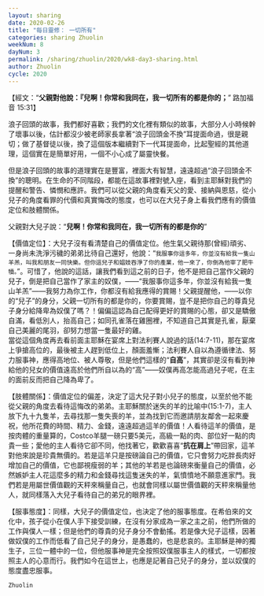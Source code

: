 ```yaml
---
layout: sharing
date: 2020-02-26
title: "每日靈修： 一切所有"
categories: sharing Zhuolin
weekNum: 8
dayNum: 3
permalink: /sharing/zhuolin/2020/wk8-day3-sharing.html
author: Zhuolin
cycle: 2020
---
```


【經文：“**父親對他說：『兒啊！你常和我同在，我一切所有的都是你的；**” 路加福音 15:31】  

浪子回頭的故事，我們都好喜歡；我們的文化裡有類似的故事，大部分人小時候幹了壞事以後，估計都沒少被老師家長拿著“浪子回頭金不換”耳提面命過，很是親切；做了基督徒以後，換了這個版本繼續對下一代耳提面命，比起聖經的其他道理，這個實在是簡單好用，一個不小心成了屬靈快餐。  

但是浪子回頭的故事的道理實在是豐富，裡面大有智慧，遠遠超過“浪子回頭金不換”的聰明。在生命的不同階段，都能在這故事裡對號入座，看到主耶穌對我們的提醒和警告、憐憫和應許。我們可以從父親的角度看天父的愛、接納與恩慈，從小兒子的角度看罪的代價和真實悔改的態度，也可以在大兒子身上看我們應有的價值定位和肢體關係。  

父親對大兒子說：“**兒啊！你常和我同在，我一切所有的都是你的**”  

【價值定位】：大兒子沒有看清楚自己的價值定位。他生氣父親待那(曾經)頑劣、一身尚未洗淨污穢的弟弟比待自己還好，他說：“`我服事你這多年，你並沒有給我一隻山羊羔，叫我和朋友一同快樂。但你這兒子和娼妓吞淨了你的產業，他一來了，你倒為他宰了肥牛犢。`”。可惜了，他說的這話，讓我們看到這之前的日子，他不是把自己當作父親的兒子，倒是把自己當作了家主的奴僕，——“我服事你這多年，你並沒有給我一隻山羊羔”——我努力為你工作，你都沒有給我應得的賞賜！父親提醒他，——以你的“兒子”的身分，父親一切所有的都是你的，你要賞賜，豈不是把你自己的尊貴兒子身分給降卑為奴僕了嗎？！偏偏這認為自己配得更好的賞賜的心態，卻又是驕傲自滿，看低別人，抬高自己；如同孔雀落在雞圈裡，不知道自己其實是孔雀，厭棄自己美麗的尾羽，卻努力想當一隻最好的雞。  
當從這個角度再去看前面主耶穌在宴席上對法利賽人說過的話(14:7-11)，那在宴席上爭搶高位的，最後被主人趕到低位上，顏面羞慚；法利賽人自以為遵循律法、努力服事神，應得高地位、被人尊敬，但是他們這樣的“**自高**”，其實卻是沒有看到神給他的兒女的價值遠高於他們所自以為的“高”——奴僕再高怎能高過兒子呢，在主的面前反而把自己降為卑了。  

【肢體關係】：價值定位的偏差，決定了這大兒子對小兒子的態度，以至於他不能從父親的角度去看待這悔改的弟弟。主耶穌關於迷失的羊的比喻中(15:1-7)，主人放下九十九隻羊，去尋找那一隻失喪的羊，並為找到它而邀請朋友鄰舍一起來慶祝，他所花費的時間、精力、金錢，遠遠超過這羊的價值！人看待這羊的價值，是按肉體的重量算的，Costco羊腿一磅只要5美元，高級一點的肉、部位好一點的肉貴一些；愛他的主人看待它卻不同，他找著它，歡歡喜喜“**抗在肩上**”帶回家，這羊對他來說是珍貴無價的。若是這羊只是按磅論自己的價值，它只會努力吃胖長肉好增加自己的價值，它也鄙視瘦弱的羊；其他的羊若是也論磅來衡量自己的價值，必然嫉妒主人花這麼多的精力和金錢尋找這隻迷失的羊，氣憤憤地不願意進家門。我們若是用屬世價值觀的天秤來稱量自己，也就會同樣以屬世價值觀的天秤來稱量他人，就同樣落入大兒子看待自己的弟兄的眼界裡。  

【服事態度】：同樣，大兒子的價值定位，也決定了他的服事態度。在希伯來的文化中，孩子從小在僕人手下接受訓練，在沒有分家成為一家之主之前，他們所做的工作與僕人一樣；但是他們的尊貴的兒子身分不會動搖。若是像大兒子這樣，因著做奴僕的工作而低看了自己兒子的身分，是愚蠢的，也是悲哀的。主耶穌是神的獨生子，三位一體中的一位，但他服事神是完全按照奴僕服事主人的樣式，一切都按照主人的心意而行。我們如今在這世上，也應是記著自己兒子的身分，並以奴僕的態度盡忠服事。  

`Zhuolin`  
